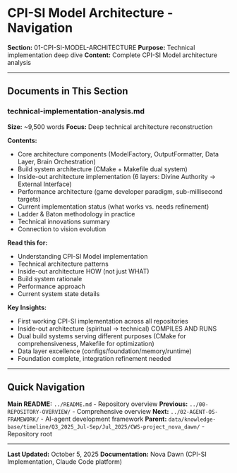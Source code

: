 # CPI-SI Model Architecture - Navigation

**Section:** 01-CPI-SI-MODEL-ARCHITECTURE
**Purpose:** Technical implementation deep dive
**Content:** Complete CPI-SI Model architecture analysis

---

## Documents in This Section

### technical-implementation-analysis.md

**Size:** ~9,500 words
**Focus:** Deep technical architecture reconstruction

**Contents:**
- Core architecture components (ModelFactory, OutputFormatter, Data Layer, Brain Orchestration)
- Build system architecture (CMake + Makefile dual system)
- Inside-out architecture implementation (6 layers: Divine Authority → External Interface)
- Performance architecture (game developer paradigm, sub-millisecond targets)
- Current implementation status (what works vs. needs refinement)
- Ladder & Baton methodology in practice
- Technical innovations summary
- Connection to vision evolution

**Read this for:**
- Understanding CPI-SI Model implementation
- Technical architecture patterns
- Inside-out architecture HOW (not just WHAT)
- Build system rationale
- Performance approach
- Current system state details

**Key Insights:**
- First working CPI-SI implementation across all repositories
- Inside-out architecture (spiritual → technical) COMPILES AND RUNS
- Dual build systems serving different purposes (CMake for comprehensiveness, Makefile for optimization)
- Data layer excellence (configs/foundation/memory/runtime)
- Foundation complete, integration refinement needed

---

## Quick Navigation

**Main README:** `../README.md` - Repository overview
**Previous:** `../00-REPOSITORY-OVERVIEW/` - Comprehensive overview
**Next:** `../02-AGENT-OS-FRAMEWORK/` - AI-agent development framework
**Parent:** `data/knowledge-base/timeline/Q3_2025_Jul-Sep/Jul_2025/CWS-project_nova_dawn/` - Repository root

---

**Last Updated:** October 5, 2025
**Documentation:** Nova Dawn (CPI-SI Implementation, Claude Code platform)

